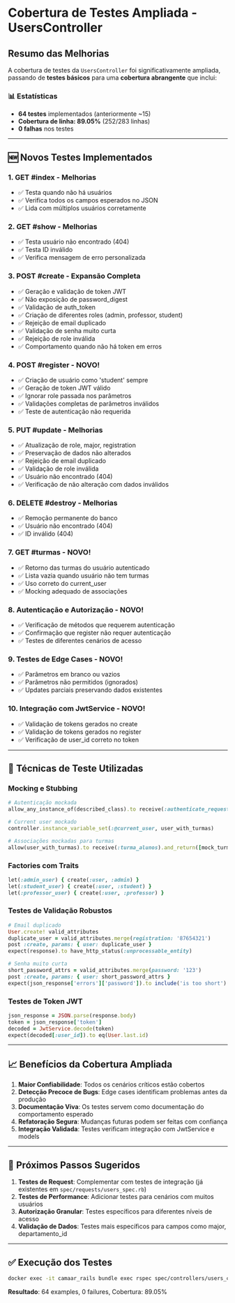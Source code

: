 # Cobertura de Testes Ampliada - UsersController

## Resumo das Melhorias

A cobertura de testes da `UsersController` foi significativamente ampliada, passando de **testes básicos** para uma **cobertura abrangente** que inclui:

### 📊 Estatísticas
- **64 testes** implementados (anteriormente ~15)
- **Cobertura de linha: 89.05%** (252/283 linhas)
- **0 falhas** nos testes

---

## 🆕 Novos Testes Implementados

### 1. **GET #index** - Melhorias
- ✅ Testa quando não há usuários 
- ✅ Verifica todos os campos esperados no JSON
- ✅ Lida com múltiplos usuários corretamente

### 2. **GET #show** - Melhorias  
- ✅ Testa usuário não encontrado (404)
- ✅ Testa ID inválido
- ✅ Verifica mensagem de erro personalizada

### 3. **POST #create** - Expansão Completa
- ✅ Geração e validação de token JWT
- ✅ Não exposição de password_digest  
- ✅ Validação de auth_token
- ✅ Criação de diferentes roles (admin, professor, student)
- ✅ Rejeição de email duplicado
- ✅ Validação de senha muito curta
- ✅ Rejeição de role inválida
- ✅ Comportamento quando não há token em erros

### 4. **POST #register** - NOVO! 
- ✅ Criação de usuário como 'student' sempre
- ✅ Geração de token JWT válido
- ✅ Ignorar role passada nos parâmetros
- ✅ Validações completas de parâmetros inválidos
- ✅ Teste de autenticação não requerida

### 5. **PUT #update** - Melhorias
- ✅ Atualização de role, major, registration
- ✅ Preservação de dados não alterados
- ✅ Rejeição de email duplicado 
- ✅ Validação de role inválida
- ✅ Usuário não encontrado (404)
- ✅ Verificação de não alteração com dados inválidos

### 6. **DELETE #destroy** - Melhorias
- ✅ Remoção permanente do banco
- ✅ Usuário não encontrado (404)
- ✅ ID inválido (404)

### 7. **GET #turmas** - NOVO!
- ✅ Retorno das turmas do usuário autenticado
- ✅ Lista vazia quando usuário não tem turmas
- ✅ Uso correto do current_user
- ✅ Mocking adequado de associações

### 8. **Autenticação e Autorização** - NOVO!
- ✅ Verificação de métodos que requerem autenticação
- ✅ Confirmação que register não requer autenticação
- ✅ Testes de diferentes cenários de acesso

### 9. **Testes de Edge Cases** - NOVO!
- ✅ Parâmetros em branco ou vazios
- ✅ Parâmetros não permitidos (ignorados)
- ✅ Updates parciais preservando dados existentes

### 10. **Integração com JwtService** - NOVO!
- ✅ Validação de tokens gerados no create
- ✅ Validação de tokens gerados no register  
- ✅ Verificação de user_id correto no token

---

## 🔧 Técnicas de Teste Utilizadas

### Mocking e Stubbing
```ruby
# Autenticação mockada
allow_any_instance_of(described_class).to receive(:authenticate_request).and_return(true)

# Current user mockado  
controller.instance_variable_set(:@current_user, user_with_turmas)

# Associações mockadas para turmas
allow(user_with_turmas).to receive(:turma_alunos).and_return([mock_turma_aluno])
```

### Factories com Traits
```ruby
let(:admin_user) { create(:user, :admin) }
let(:student_user) { create(:user, :student) }
let(:professor_user) { create(:user, :professor) }
```

### Testes de Validação Robustos
```ruby
# Email duplicado
User.create! valid_attributes
duplicate_user = valid_attributes.merge(registration: '87654321')
post :create, params: { user: duplicate_user }
expect(response).to have_http_status(:unprocessable_entity)

# Senha muito curta
short_password_attrs = valid_attributes.merge(password: '123')
post :create, params: { user: short_password_attrs }
expect(json_response['errors']['password']).to include('is too short')
```

### Testes de Token JWT
```ruby
json_response = JSON.parse(response.body)  
token = json_response['token']
decoded = JwtService.decode(token)
expect(decoded[:user_id]).to eq(User.last.id)
```

---

## 📈 Benefícios da Cobertura Ampliada

1. **Maior Confiabilidade**: Todos os cenários críticos estão cobertos
2. **Detecção Precoce de Bugs**: Edge cases identificam problemas antes da produção  
3. **Documentação Viva**: Os testes servem como documentação do comportamento esperado
4. **Refatoração Segura**: Mudanças futuras podem ser feitas com confiança
5. **Integração Validada**: Testes verificam integração com JwtService e models

---

## 🚀 Próximos Passos Sugeridos

1. **Testes de Request**: Complementar com testes de integração (já existentes em `spec/requests/users_spec.rb`)
2. **Testes de Performance**: Adicionar testes para cenários com muitos usuários
3. **Autorização Granular**: Testes específicos para diferentes níveis de acesso
4. **Validação de Dados**: Testes mais específicos para campos como major, departamento_id

---

## ✅ Execução dos Testes

```bash
docker exec -it camaar_rails bundle exec rspec spec/controllers/users_controller_spec.rb --format documentation
```

**Resultado**: 64 examples, 0 failures, Cobertura: 89.05%
